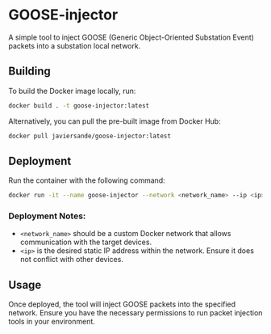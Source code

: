 # GOOSE-injector

A simple tool to inject GOOSE (Generic Object-Oriented Substation Event) packets into a substation local network.

## Building

To build the Docker image locally, run:

```sh
docker build . -t goose-injector:latest
```

Alternatively, you can pull the pre-built image from Docker Hub:

```sh
docker pull javiersande/goose-injector:latest
```

## Deployment

Run the container with the following command:

```sh
docker run -it --name goose-injector --network <network_name> --ip <ip> goose-injector:latest
```

### Deployment Notes:
- `<network_name>` should be a custom Docker network that allows communication with the target devices.
- `<ip>` is the desired static IP address within the network. Ensure it does not conflict with other devices.

## Usage

Once deployed, the tool will inject GOOSE packets into the specified network. Ensure you have the necessary permissions to run packet injection tools in your environment.

